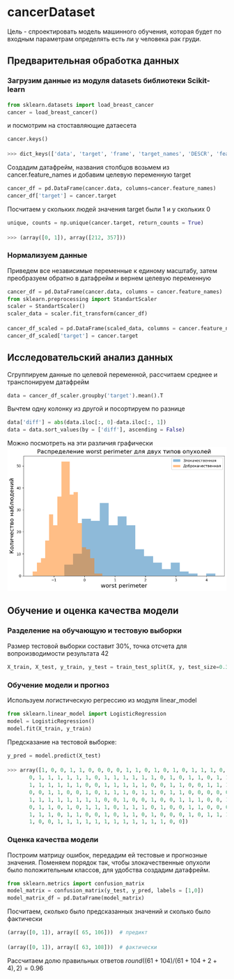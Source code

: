 # cancerDataset
Цель - спроектировать модель машинного обучения, которая будет по входным параметрам определять есть ли у человека рак груди.
## Предварительная обработка данных
### Загрузим данные из модуля datasets библиотеки Scikit-learn
```python
from sklearn.datasets import load_breast_cancer
cancer = load_breast_cancer()
```
и посмотрим на стоставляющие датаесета
```python
cancer.keys()

>>> dict_keys(['data', 'target', 'frame', 'target_names', 'DESCR', 'feature_names', 'filename', 'data_module'])
```
Создадим датафрейм, названия столбцов возьмем из cancer.feature_names и добавим целевую переменную target
```python
cancer_df = pd.DataFrame(cancer.data, columns=cancer.feature_names)
cancer_df['target'] = cancer.target
```
Посчитаем у скольких людей значения target были 1 и у скольких 0
```python
unique, counts = np.unique(cancer.target, return_counts = True)

>>> (array([0, 1]), array([212, 357]))
```
### Нормализуем данные
Приведем все независимые переменные к единому масштабy, затем преобразуем обратно в датафрейм и вернем целевую переменную
```python
cancer_df = pd.DataFrame(cancer.data, columns = cancer.feature_names)
from sklearn.preprocessing import StandartScaler
scaler = StandartScaler()
scaler_data = scaler.fit_transform(cancer_df)

cancer_df_scaled = pd.DataFrame(scaled_data, columns = cancer.feature_names)
cancer_df_scaled['target'] = cancer.target
```
## Исследовательский анализ данных
Сгруппируем данные по целевой переменной, рассчитаем среднее и транспонируем датафрейм
```python
data = cancer_df_scaler.groupby('target').mean().T
```
Вычтем одну колонку из другой и посортируем по разнице
```python
data['diff'] = abs(data.iloc[:, 0]-data.iloc[:, 1])
data = data.sort_values(by = ['diff'], ascending = False)
```
Можно посмотреть на эти различия графически
![2171008f884d00ffadb74724201b0fa1](https://github.com/LinkCatList/cancerDataset/blob/main/picture.png)
## Обучение и оценка качества модели
### Разделение на обучающую и тестовую выборки
Размер тестовой выборки составит 30%, точка отсчета для вопроизводимости результата 42
```python
X_train, X_test, y_train, y_test = train_test_split(X, y, test_size=0.3, random_state=42)
```
### Обучение модели и прогноз
Используем логистическую регрессию из модуля linear_model
```python
from sklearn.linear_model import LogisticRegression
model = LogisticRegression()
model.fit(X_train, y_train)
```
Предсказание на тестовой выборке:
```python
y_pred = model.predict(X_test)

>>> array([1, 0, 0, 1, 1, 0, 0, 0, 0, 1, 1, 0, 1, 0, 1, 0, 1, 1, 1, 0, 0, 1,
       0, 1, 1, 1, 1, 1, 1, 0, 1, 1, 1, 1, 1, 1, 0, 1, 0, 1, 1, 0, 1, 1,
       1, 1, 1, 1, 1, 1, 0, 0, 1, 1, 1, 1, 1, 0, 0, 1, 1, 0, 0, 1, 1, 1,
       0, 0, 1, 1, 0, 0, 1, 0, 1, 1, 1, 0, 1, 1, 0, 1, 1, 0, 0, 0, 0, 0,
       1, 1, 1, 1, 1, 1, 1, 1, 0, 0, 1, 0, 0, 1, 0, 0, 1, 1, 1, 0, 0, 1,
       0, 1, 1, 0, 1, 0, 1, 1, 1, 0, 1, 1, 1, 0, 1, 0, 0, 1, 1, 0, 0, 0,
       1, 1, 1, 0, 1, 1, 0, 0, 1, 0, 1, 1, 0, 1, 0, 0, 0, 1, 0, 1, 1, 1,
       1, 0, 0, 1, 1, 1, 1, 1, 1, 1, 1, 1, 1, 1, 1, 0, 0])
```
### Оценка качества модели
Построим матрицу ошибок, передадим ей тестовые и прогнозные значения. Поменяем порядок так, чтобы злокачественные опухоли было положительным классов, для удобства создадим датафрейм.
```python
from sklearn.metrics import confusion_matrix
model_matrix = confusion_matrix(y_test, y_pred, labels = [1,0])
model_matrix_df = pd.DataFrame(model_matrix)
```
Посчитаем, сколько было предсказанных значений и сколько было фактически
```python
(array([0, 1]), array([ 65, 106]))  # предикт

(array([0, 1]), array([ 63, 108]))  # фактически
```

Рассчитаем долю правильных ответов
$round((61 + 104)/(61 + 104 + 2 + 4), 2) = 0.96$

